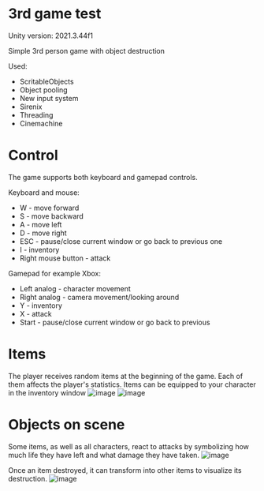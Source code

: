 # 3rd game test
Unity version: 2021.3.44f1

Simple 3rd person game with object destruction

Used:
 - ScritableObjects
 - Object pooling
 - New input system
 - Sirenix
 - Threading
 - Cinemachine

# Control
The game supports both keyboard and gamepad controls.

Keyboard and mouse:
- W - move forward
- S - move backward
- A - move left
- D - move right
- ESC - pause/close current window or go back to previous one
- I - inventory
- Right mouse button - attack

Gamepad for example Xbox:
- Left analog - character movement
- Right analog - camera movement/looking around
- Y - inventory
- X - attack
- Start - pause/close current window or go back to previous

# Items
The player receives random items at the beginning of the game. Each of them affects the player's statistics. Items can be equipped to your character in the inventory window
![image](https://github.com/user-attachments/assets/e67791f1-f2c3-4b29-91d9-bbeb614719ec)
![image](https://github.com/user-attachments/assets/8723b9bc-bcb8-4bba-9f6c-7caa0db6dfc9)

# Objects on scene
Some items, as well as all characters, react to attacks by symbolizing how much life they have left and what damage they have taken.
![image](https://github.com/user-attachments/assets/735be4ef-57ce-41c5-b06e-d2ff56d05328)

Once an item destroyed, it can transform into other items to visualize its destruction.
![image](https://github.com/user-attachments/assets/d1717c76-ce31-46ec-8be4-60f95d425ffb)



